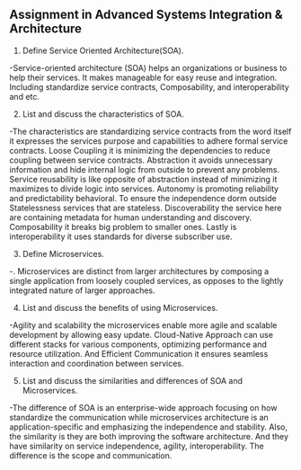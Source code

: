 ## Assignment in Advanced Systems Integration & Architecture
1. Define Service Oriented Architecture(SOA).

-Service-oriented architecture (SOA) helps an organizations or business to help their services. It makes manageable for easy reuse and integration. Including standardize service contracts, Composability, and interoperability and etc. 


2. List and discuss the characteristics of SOA.

-The characteristics are standardizing service contracts from the word itself it expresses the services purpose and capabilities to adhere formal service contracts. Loose Coupling it is minimizing the dependencies to reduce coupling between service contracts. Abstraction it avoids unnecessary information and hide internal logic from outside to prevent any problems. Service reusability is like opposite of abstraction instead of minimizing it maximizes to divide logic into services. Autonomy is promoting reliability and predictability behavioral. To ensure the independence dorm outside Statelessness services that are stateless. Discoverability the service here are containing metadata for human understanding and discovery. Composability it breaks big problem to smaller ones. Lastly is interoperability it uses standards for diverse subscriber use. 

3. Define Microservices.

-. Microservices are distinct from larger architectures by composing a single application from loosely coupled services, as opposes to the lightly integrated nature of larger approaches. 

4. List and discuss the benefits of using Microservices.

-Agility and scalability the microservices enable more agile and scalable development by allowing easy update. Cloud-Native Approach can use different stacks for various components, optimizing performance and resource utilization. And Efficient Communication it ensures seamless interaction and coordination between services. 

5. List and discuss the similarities and differences of SOA and Microservices.

-The difference of SOA is an enterprise-wide approach focusing on how standardize the communication while microservices architecture is an application-specific and emphasizing the independence and stability. Also, the similarity is they are both improving the software architecture. And they have similarity on service independence, agility, interoperability. The difference is the scope and communication.
